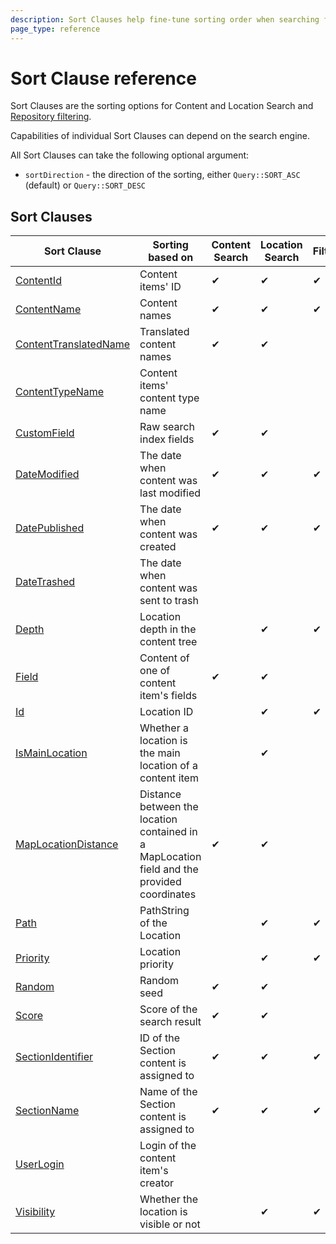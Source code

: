 ```yaml
---
description: Sort Clauses help fine-tune sorting order when searching for content and locations.
page_type: reference
---
```


# Sort Clause reference

Sort Clauses are the sorting options for Content and Location Search and
[Repository filtering](search_api.md#repository-filtering).

Capabilities of individual Sort Clauses can depend on the search engine.

All Sort Clauses can take the following optional argument:

- `sortDirection` - the direction of the sorting, either `Query::SORT_ASC` (default) or `Query::SORT_DESC`

## Sort Clauses

| Sort Clause                                                   | Sorting based on                                                                           | Content Search | Location Search | Filtering | Trash    |
|---------------------------------------------------------------|--------------------------------------------------------------------------------------------|----------------|-----------------|-----------|----------|
| [ContentId](contentid_sort_clause.md)                         | Content items' ID                                                                          | &#10004;       | &#10004;        | &#10004;  |          |
| [ContentName](contentname_sort_clause.md)                     | Content names                                                                              | &#10004;       | &#10004;        | &#10004;  |          |
| [ContentTranslatedName](contenttranslatedname_sort_clause.md) | Translated content names                                                                   | &#10004;       | &#10004;        |           |          |
| [ContentTypeName](contenttypename_sort_clause.md)             | Content items' content type name                                                           |                |                 |           | &#10004; |
| [CustomField](customfield_sort_clause.md)                     | Raw search index fields                                                                    | &#10004;       | &#10004;        |           |          |
| [DateModified](datemodified_sort_clause.md)                   | The date when content was last modified                                                    | &#10004;       | &#10004;        | &#10004;  |          |
| [DatePublished](datepublished_sort_clause.md)                 | The date when content was created                                                          | &#10004;       | &#10004;        | &#10004;  |          |
| [DateTrashed](datetrashed_sort_clause.md)                     | The date when content was sent to trash                                                    |                |                 |           | &#10004; |
| [Depth](depth_sort_clause.md)                                 | Location depth in the content tree                                                         |                | &#10004;        | &#10004;  | &#10004; |
| [Field](field_sort_clause.md)                                 | Content of one of content item's fields                                                    | &#10004;       | &#10004;        |           |          |
| [Id](id_sort_clause.md)                                       | Location ID                                                                                |                | &#10004;        | &#10004;  |          |
| [IsMainLocation](ismainlocation_sort_clause.md)               | Whether a location is the main location of a content item                                  |                | &#10004;        |           |          |
| [MapLocationDistance](maplocationdistance_sort_clause.md)     | Distance between the location contained in a MapLocation field and the provided coordinates | &#10004;       | &#10004;        |           |          |
| [Path](path_sort_clause.md)                                   | PathString of the Location                                                                 |                | &#10004;        | &#10004;  | &#10004; |
| [Priority](priority_sort_clause.md)                           | Location priority                                                                          |                | &#10004;        | &#10004;  | &#10004; |
| [Random](random_sort_clause.md)                               | Random seed                                                                                | &#10004;       | &#10004;        |           |          |
| [Score](score_sort_clause.md)                                 | Score of the search result                                                                 | &#10004;       | &#10004;        |           |          |
| [SectionIdentifier](sectionidentifier_sort_clause.md)         | ID of the Section content is assigned to                                                   | &#10004;       | &#10004;        | &#10004;  |          |
| [SectionName](sectionname_sort_clause.md)                     | Name of the Section content is assigned to                                                 | &#10004;       | &#10004;        | &#10004;  | &#10004; |
| [UserLogin](userlogin_sort_clause.md)                         | Login of the content item's creator                                                        |                |                 |           | &#10004; |
| [Visibility](visibility_sort_clause.md)                       | Whether the location is visible or not                                                     |                | &#10004;        | &#10004;  |          |
